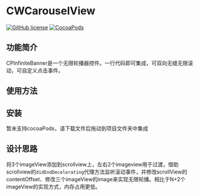 # CWCarouselView
[![GitHub license](https://img.shields.io/badge/license-Apache2.0-blue.svg)](https://github.com/crespoxiao/CWCarouselView/blob/master/LICENSE)
[![CocoaPods](https://img.shields.io/cocoapods/p/CWCarouselView.svg)](http://cocoadocs.org/docsets/CWCarouselView)




## 功能简介

CPInfiniteBanner是一个无限轮播器控件。一行代码即可集成，可双向无缝无限滚动，可自定义点击事件。

## 使用方法


## 安装

暂未支持cocoaPods，请下载文件后拖动到项目文件夹中集成


## 设计思路
将3个imageView添加到scrollview上，左右2个imageview用于过渡，借助scrollview的`didEndDecelerating`代理方法监听滚动事件，并修改scrollView的contentOffset、修改三个imageView的image来实现无限轮播。相比于N+2个imageView的实现方式，内存占用更低。
